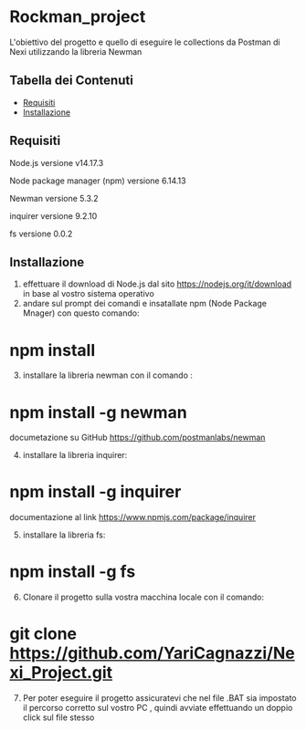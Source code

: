 # Rockman_project

L'obiettivo del progetto e quello di eseguire le collections da Postman di Nexi utilizzando la libreria Newman

## Tabella dei Contenuti

- [Requisiti](#requisiti)
- [Installazione](#installazione)


## Requisiti

Node.js  versione v14.17.3

Node package manager (npm)   versione 6.14.13

Newman  versione 5.3.2

inquirer versione 9.2.10

fs  versione 0.0.2

## Installazione

1. effettuare il download di Node.js dal sito https://nodejs.org/it/download in base al vostro sistema operativo
2. andare sul prompt dei comandi e insatallate npm (Node Package Mnager) con questo comando:
 # npm install 
3. installare la libreria newman con il comando :
 # npm install -g newman 
  documetazione su GitHub https://github.com/postmanlabs/newman

4. installare la libreria inquirer:
 # npm install -g inquirer
 documentazione al link https://www.npmjs.com/package/inquirer

5. installare la libreria fs:
# npm install -g fs 

6.  Clonare il progetto sulla vostra macchina locale con il comando:
# git clone https://github.com/YariCagnazzi/Nexi_Project.git

7. Per poter eseguire il progetto assicuratevi che nel file .BAT sia impostato il percorso corretto sul vostro PC , quindi  avviate effettuando un doppio click sul file stesso

